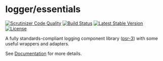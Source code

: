 logger/essentials
=====================
[![Scrutinizer Code Quality](https://scrutinizer-ci.com/g/LoggerEssentials/LoggerEssentials/badges/quality-score.png?b=master)](https://scrutinizer-ci.com/g/LoggerEssentials/LoggerEssentials/?branch=master)
[![Build Status](https://travis-ci.org/LoggerEssentials/LoggerEssentials.svg?branch=master)](https://travis-ci.org/LoggerEssentials/LoggerEssentials)
[![Latest Stable Version](https://poser.pugx.org/logger/essentials/version.svg)](https://packagist.org/packages/logger/essentials)
[![License](https://poser.pugx.org/logger/essentials/license.svg)](https://packagist.org/packages/logger/essentials)

A fully standards-compliant logging component library ([psr-3](http://www.php-fig.org/psr/psr-3/)) with some useful wrappers and adapters.

See [Documentation](http://loggeressentials.readthedocs.org/) for more details.

